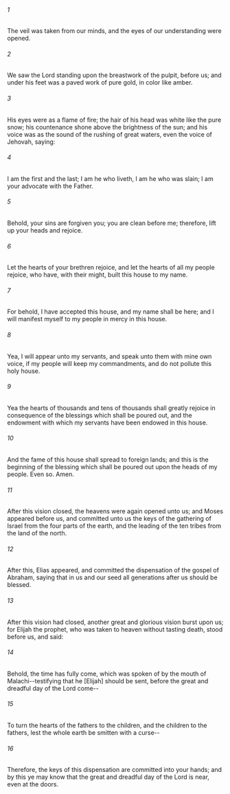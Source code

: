 ###### 1
The veil was taken from our minds, and the eyes of our understanding were opened.

###### 2
We saw the Lord standing upon the breastwork of the pulpit, before us; and under his feet was a paved work of pure gold, in color like amber.

###### 3
His eyes were as a flame of fire; the hair of his head was white like the pure snow; his countenance shone above the brightness of the sun; and his voice was as the sound of the rushing of great waters, even the voice of Jehovah, saying:

###### 4
I am the first and the last; I am he who liveth, I am he who was slain; I am your advocate with the Father.

###### 5
Behold, your sins are forgiven you; you are clean before me; therefore, lift up your heads and rejoice.

###### 6
Let the hearts of your brethren rejoice, and let the hearts of all my people rejoice, who have, with their might, built this house to my name.

###### 7
For behold, I have accepted this house, and my name shall be here; and I will manifest myself to my people in mercy in this house.

###### 8
Yea, I will appear unto my servants, and speak unto them with mine own voice, if my people will keep my commandments, and do not pollute this holy house.

###### 9
Yea the hearts of thousands and tens of thousands shall greatly rejoice in consequence of the blessings which shall be poured out, and the endowment with which my servants have been endowed in this house.

###### 10
And the fame of this house shall spread to foreign lands; and this is the beginning of the blessing which shall be poured out upon the heads of my people. Even so. Amen.

###### 11
After this vision closed, the heavens were again opened unto us; and Moses appeared before us, and committed unto us the keys of the gathering of Israel from the four parts of the earth, and the leading of the ten tribes from the land of the north.

###### 12
After this, Elias appeared, and committed the dispensation of the gospel of Abraham, saying that in us and our seed all generations after us should be blessed.

###### 13
After this vision had closed, another great and glorious vision burst upon us; for Elijah the prophet, who was taken to heaven without tasting death, stood before us, and said:

###### 14
Behold, the time has fully come, which was spoken of by the mouth of Malachi--testifying that he [Elijah] should be sent, before the great and dreadful day of the Lord come--

###### 15
To turn the hearts of the fathers to the children, and the children to the fathers, lest the whole earth be smitten with a curse--

###### 16
Therefore, the keys of this dispensation are committed into your hands; and by this ye may know that the great and dreadful day of the Lord is near, even at the doors.

